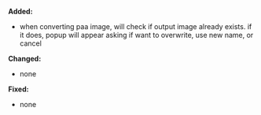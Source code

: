 **Added:**
* when converting paa image, will check if output image already exists. if it does, popup will appear asking if want to overwrite, use new name, or cancel

**Changed:**
* none

**Fixed:**
* none

